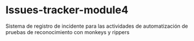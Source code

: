 # Issues-tracker-module4
Sistema de registro de incidente para las actividades de automatización de pruebas de reconocimiento con monkeys y rippers
